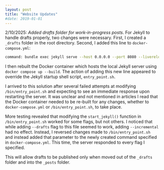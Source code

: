 ```yaml
---
layout: post
title: "Website Updates"
#date: 2019-01-01
---
```


2/10/2025: *Added drafts folder for work-in-progress posts*. For Jekyll to handle drafts properly, two changes were necessary. First, I created a `_drafts` folder in the root directory. Second, I added this line to `docker-compose.yml`:

```sh
command: bundle exec jekyll serve --host 0.0.0.0 --port 8080 --livereload --drafts --watch --force_polling --verbose --incremental
```

I then rebuilt the Docker container which hosts the local Jekyll server using `docker compose up --build`. The action of adding this new line appeared to override the Jekyll startup shell script, `entry_point.sh`. 

I arrived to this solution after several failed attempts at modifying `/bin/entry_point.sh` and expecting to see an immediate response upon restarting the server. It was unclear and not mentioned in articles I read that the Docker container needed to be re-built for any changes, whether to `docker-compose.yml` or `/bin/entry_point.sh`, to take place. 

More testing revealed that modifying the `start_jekyll()` function in `/bin/entry_point.sh` worked for some flags, but not others. I noticed that while adding `--drafts` flag to this file seemed to work, adding `--incremental` had no effect. Instead, I reversed changes made to `/bin/entry_point.sh` and instead added that parameter to the newly created command specified in `docker-compose.yml`. This time, the server responded to every flag I specified. 

This will allow drafts to be published only when moved out of the `_drafts` folder and into the `_posts` folder.
